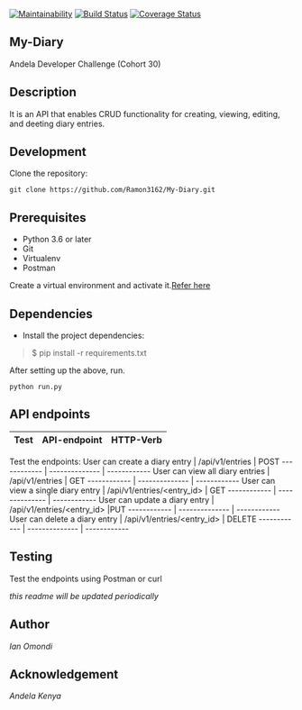 [![Maintainability](https://api.codeclimate.com/v1/badges/92ae5552eeceac6cd893/maintainability)](https://codeclimate.com/github/Ramon3162/My-Diary/maintainability)  [![Build Status](https://travis-ci.org/Ramon3162/My-Diary.svg?branch=develop)](https://travis-ci.org/Ramon3162/My-Diary) [![Coverage Status](https://coveralls.io/repos/github/Ramon3162/My-Diary/badge.svg?branch=develop)](https://coveralls.io/github/Ramon3162/My-Diary?branch=develop)

## My-Diary

Andela Developer Challenge (Cohort 30)

## Description

It is an API that enables CRUD functionality for creating, viewing, editing, and deeting diary entries.

## Development

Clone the repository:

```git clone https://github.com/Ramon3162/My-Diary.git```


## Prerequisites

* Python 3.6 or later
* Git 
* Virtualenv
* Postman

Create a virtual environment and activate it.[Refer here](https://docs.python.org/3/tutorial/venv.html)

## Dependencies
- Install the project dependencies:
> $ pip install -r requirements.txt

After setting up the above, run.

```python run.py```

## API endpoints

Test | API-endpoint | HTTP-Verb
------------ | -------------- | ------------ 

Test the endpoints:
User can create a diary entry | /api/v1/entries | POST
------------ | -------------- | ------------ 
User can view all diary entries | /api/v1/entries | GET
------------ | -------------- | ------------ 
User can view a single diary entry | /api/v1/entries/<entry_id> | GET
------------ | -------------- | ------------ 
User can update a diary entry | /api/v1/entries/<entry_id> |PUT
------------ | -------------- | ------------ 
User can delete a diary entry | /api/v1/entries/<entry_id> | DELETE
------------ | -------------- | ------------ 

## Testing
Test the endpoints using Postman or curl

*this readme will be updated periodically*

## Author

*Ian Omondi*

## Acknowledgement

*Andela Kenya*

